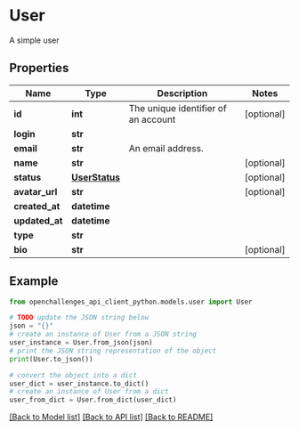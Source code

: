 # User

A simple user

## Properties

Name | Type | Description | Notes
------------ | ------------- | ------------- | -------------
**id** | **int** | The unique identifier of an account | [optional] 
**login** | **str** |  | 
**email** | **str** | An email address. | 
**name** | **str** |  | [optional] 
**status** | [**UserStatus**](UserStatus.md) |  | [optional] 
**avatar_url** | **str** |  | [optional] 
**created_at** | **datetime** |  | 
**updated_at** | **datetime** |  | 
**type** | **str** |  | 
**bio** | **str** |  | [optional] 

## Example

```python
from openchallenges_api_client_python.models.user import User

# TODO update the JSON string below
json = "{}"
# create an instance of User from a JSON string
user_instance = User.from_json(json)
# print the JSON string representation of the object
print(User.to_json())

# convert the object into a dict
user_dict = user_instance.to_dict()
# create an instance of User from a dict
user_from_dict = User.from_dict(user_dict)
```
[[Back to Model list]](../README.md#documentation-for-models) [[Back to API list]](../README.md#documentation-for-api-endpoints) [[Back to README]](../README.md)


